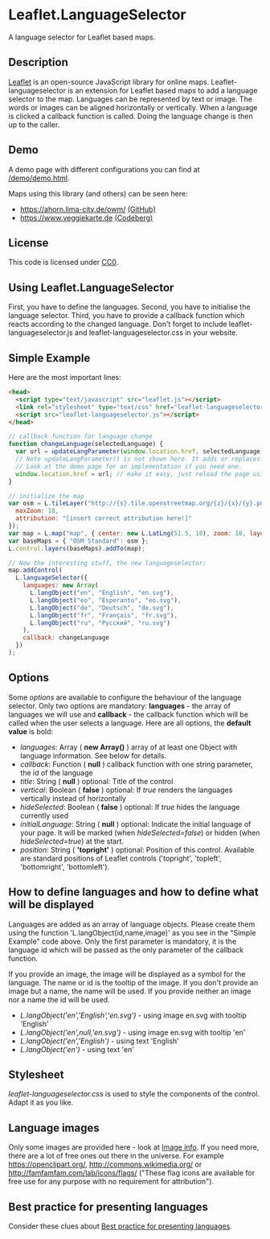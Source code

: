 # Leaflet.LanguageSelector

A language selector for Leaflet based maps.

## Description

[Leaflet](http://leafletjs.com/) is an open-source JavaScript library for online maps. Leaflet-languageselector is an extension for Leaflet based maps to add a language selector to the map. Languages can be represented by text or image. The words or images can be aligned horizontally or vertically. When a language is clicked a callback function is called. Doing the language change is then up to the caller.

## Demo

A demo page with different configurations you can find at [/demo/demo.html](/demo/demo.html).

Maps using this library (and others) can be seen here:

- <https://ahorn.lima-city.de/owm/> [(GitHub)](https://github.com/buche/leaflet-openweathermap)
- <https://www.veggiekarte.de> [(Codeberg)](https://codeberg.org/piratenpanda/veggiekarte)

## License

This code is licensed under [CC0](http://creativecommons.org/publicdomain/zero/1.0/ "Creative Commons Zero - Public Domain").

## Using Leaflet.LanguageSelector

First, you have to define the languages. Second, you have to initialise the language selector. Third, you have to provide a callback function which reacts according to the changed language. Don't forget to include leaflet-languageselector.js and leaflet-languageselector.css in your website.

## Simple Example

Here are the most important lines:

```html
<head>
  <script type="text/javascript" src="leaflet.js"></script>
  <link rel="stylesheet" type="text/css" href="leaflet-languageselector.css" />
  <script src="leaflet-languageselector.js"></script>
</head>
```

```js
// callback function for language change
function changeLanguage(selectedLanguage) {
  var url = updateLangParameter(window.location.href, selectedLanguage);
  // Note updateLangParameter() is not shown here. It adds or replaces the language parameter of the document URL.
  // Look at the demo page for an implementation if you need one.
  window.location.href = url; // make it easy, just reload the page using the changed parameter
}

// initialize the map
var osm = L.tileLayer("http://{s}.tile.openstreetmap.org/{z}/{x}/{y}.png", {
  maxZoom: 18,
  attribution: "[insert correct attribution here!]"
});
var map = L.map("map", { center: new L.LatLng(51.5, 10), zoom: 10, layers: [osm] });
var baseMaps = { "OSM Standard": osm };
L.control.layers(baseMaps).addTo(map);

// Now the interesting stuff, the new languageselector:
map.addControl(
  L.languageSelector({
    languages: new Array(
      L.langObject("en", "English", "en.svg"),
      L.langObject("eo", "Esperanto", "eo.svg"),
      L.langObject("de", "Deutsch", "de.svg"),
      L.langObject("fr", "Français", "fr.svg"),
      L.langObject("ru", "Русский", "ru.svg")
    ),
    callback: changeLanguage
  })
);
```

## Options

Some _options_ are available to configure the behaviour of the language selector. Only two options are mandatory: **languages** - the array of languages we will use and **callback** - the callback function which will be called when the user selects a language. Here are all options, the **default value** is bold:

- _languages_: Array ( **new Array()** ) array of at least one Object with language information. See below for details.
- _callback_: Function ( **null** ) callback function with one string parameter, the id of the language
- _title_: String ( **null** ) optional: Title of the control
- _vertical_: Boolean ( **false** ) optional: If _true_ renders the languages vertically instead of horizontally
- _hideSelected_: Boolean ( **false** ) optional: If _true_ hides the language currently used
- _initialLanguage_: String ( **null** ) optional: Indicate the initial language of your page. It will be marked (when _hideSelected=false_) or hidden (when _hideSelected=true_) at the start.
- _position_: String ( **'topright'** ) optional: Position of this control. Available are standard positions of Leaflet controls ('topright', 'topleft', 'bottomright', 'bottomleft').

## How to define languages and how to define what will be displayed

Languages are added as an array of language objects. Please create them using the function 'L.langObject(id,name,image)' as you see in the "Simple Example" code above. Only the first parameter is mandatory, it is the language id which will be passed as the only parameter of the callback function.

If you provide an image, the image will be displayed as a symbol for the language. The name or id is the tooltip of the image. If you don't provide an image but a name, the name will be used. If you provide neither an image nor a name the id will be used.

- _L.langObject('en','English','en.svg')_ - using image en.svg with tooltip 'English'
- _L.langObject('en',null,'en.svg')_ - using image en.svg with tooltip 'en'
- _L.langObject('en','English')_ - using text 'English'
- _L.langObject('en')_ - using text 'en'

## Stylesheet

_leaflet-languageselector.css_ is used to style the components of the control. Adapt it as you like.

## Language images

Only some images are provided here - look at [Image info](/images/image_info.md). If you need more, there are a lot of free ones out there in the universe. For example <https://openclipart.org/>, <http://commons.wikimedia.org/> or <http://famfamfam.com/lab/icons/flags/> ("These flag icons are available for free use for any purpose with no requirement for attribution").

## Best practice for presenting languages

Consider these clues about [Best practice for presenting languages](http://www.flagsarenotlanguages.com/blog/best-practice-for-presenting-languages/).
